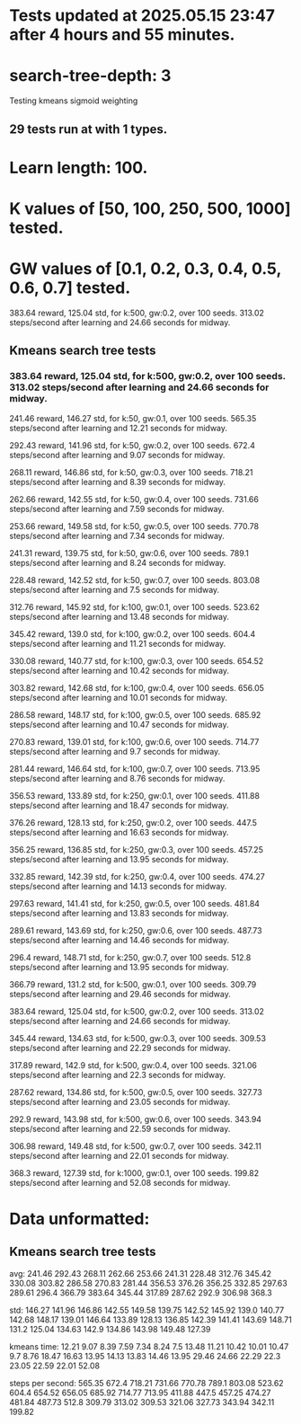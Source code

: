 # Tests updated at 2025.05.15 23:47 after 4 hours and 55 minutes.
# search-tree-depth: 3
Testing kmeans sigmoid weighting
## 29 tests run at with 1 types.
# Learn length: 100.
# K values of [50, 100, 250, 500, 1000] tested.
# GW values of [0.1, 0.2, 0.3, 0.4, 0.5, 0.6, 0.7] tested.

383.64 reward, 125.04 std, for k:500, gw:0.2, over 100 seeds.  313.02 steps/second after learning and 24.66 seconds for midway.


## Kmeans search tree tests
### 383.64 reward, 125.04 std, for k:500, gw:0.2, over 100 seeds.  313.02 steps/second after learning and 24.66 seconds for midway.

241.46 reward, 146.27 std, for k:50, gw:0.1, over 100 seeds.  565.35 steps/second after learning and 12.21 seconds for midway.

292.43 reward, 141.96 std, for k:50, gw:0.2, over 100 seeds.  672.4 steps/second after learning and 9.07 seconds for midway.

268.11 reward, 146.86 std, for k:50, gw:0.3, over 100 seeds.  718.21 steps/second after learning and 8.39 seconds for midway.

262.66 reward, 142.55 std, for k:50, gw:0.4, over 100 seeds.  731.66 steps/second after learning and 7.59 seconds for midway.

253.66 reward, 149.58 std, for k:50, gw:0.5, over 100 seeds.  770.78 steps/second after learning and 7.34 seconds for midway.

241.31 reward, 139.75 std, for k:50, gw:0.6, over 100 seeds.  789.1 steps/second after learning and 8.24 seconds for midway.

228.48 reward, 142.52 std, for k:50, gw:0.7, over 100 seeds.  803.08 steps/second after learning and 7.5 seconds for midway.

312.76 reward, 145.92 std, for k:100, gw:0.1, over 100 seeds.  523.62 steps/second after learning and 13.48 seconds for midway.

345.42 reward, 139.0 std, for k:100, gw:0.2, over 100 seeds.  604.4 steps/second after learning and 11.21 seconds for midway.

330.08 reward, 140.77 std, for k:100, gw:0.3, over 100 seeds.  654.52 steps/second after learning and 10.42 seconds for midway.

303.82 reward, 142.68 std, for k:100, gw:0.4, over 100 seeds.  656.05 steps/second after learning and 10.01 seconds for midway.

286.58 reward, 148.17 std, for k:100, gw:0.5, over 100 seeds.  685.92 steps/second after learning and 10.47 seconds for midway.

270.83 reward, 139.01 std, for k:100, gw:0.6, over 100 seeds.  714.77 steps/second after learning and 9.7 seconds for midway.

281.44 reward, 146.64 std, for k:100, gw:0.7, over 100 seeds.  713.95 steps/second after learning and 8.76 seconds for midway.

356.53 reward, 133.89 std, for k:250, gw:0.1, over 100 seeds.  411.88 steps/second after learning and 18.47 seconds for midway.

376.26 reward, 128.13 std, for k:250, gw:0.2, over 100 seeds.  447.5 steps/second after learning and 16.63 seconds for midway.

356.25 reward, 136.85 std, for k:250, gw:0.3, over 100 seeds.  457.25 steps/second after learning and 13.95 seconds for midway.

332.85 reward, 142.39 std, for k:250, gw:0.4, over 100 seeds.  474.27 steps/second after learning and 14.13 seconds for midway.

297.63 reward, 141.41 std, for k:250, gw:0.5, over 100 seeds.  481.84 steps/second after learning and 13.83 seconds for midway.

289.61 reward, 143.69 std, for k:250, gw:0.6, over 100 seeds.  487.73 steps/second after learning and 14.46 seconds for midway.

296.4 reward, 148.71 std, for k:250, gw:0.7, over 100 seeds.  512.8 steps/second after learning and 13.95 seconds for midway.

366.79 reward, 131.2 std, for k:500, gw:0.1, over 100 seeds.  309.79 steps/second after learning and 29.46 seconds for midway.

383.64 reward, 125.04 std, for k:500, gw:0.2, over 100 seeds.  313.02 steps/second after learning and 24.66 seconds for midway.

345.44 reward, 134.63 std, for k:500, gw:0.3, over 100 seeds.  309.53 steps/second after learning and 22.29 seconds for midway.

317.89 reward, 142.9 std, for k:500, gw:0.4, over 100 seeds.  321.06 steps/second after learning and 22.3 seconds for midway.

287.62 reward, 134.86 std, for k:500, gw:0.5, over 100 seeds.  327.73 steps/second after learning and 23.05 seconds for midway.

292.9 reward, 143.98 std, for k:500, gw:0.6, over 100 seeds.  343.94 steps/second after learning and 22.59 seconds for midway.

306.98 reward, 149.48 std, for k:500, gw:0.7, over 100 seeds.  342.11 steps/second after learning and 22.01 seconds for midway.

368.3 reward, 127.39 std, for k:1000, gw:0.1, over 100 seeds.  199.82 steps/second after learning and 52.08 seconds for midway.


# Data unformatted:



## Kmeans search tree tests
avg:
241.46
292.43
268.11
262.66
253.66
241.31
228.48
312.76
345.42
330.08
303.82
286.58
270.83
281.44
356.53
376.26
356.25
332.85
297.63
289.61
296.4
366.79
383.64
345.44
317.89
287.62
292.9
306.98
368.3

std:
146.27
141.96
146.86
142.55
149.58
139.75
142.52
145.92
139.0
140.77
142.68
148.17
139.01
146.64
133.89
128.13
136.85
142.39
141.41
143.69
148.71
131.2
125.04
134.63
142.9
134.86
143.98
149.48
127.39

kmeans time:
12.21
9.07
8.39
7.59
7.34
8.24
7.5
13.48
11.21
10.42
10.01
10.47
9.7
8.76
18.47
16.63
13.95
14.13
13.83
14.46
13.95
29.46
24.66
22.29
22.3
23.05
22.59
22.01
52.08

steps per second:
565.35
672.4
718.21
731.66
770.78
789.1
803.08
523.62
604.4
654.52
656.05
685.92
714.77
713.95
411.88
447.5
457.25
474.27
481.84
487.73
512.8
309.79
313.02
309.53
321.06
327.73
343.94
342.11
199.82
